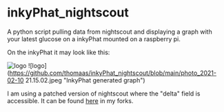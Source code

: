 # inkyPhat_nightscout
A python script pulling data from nightscout and displaying a graph with your latest glucose on a inkyPhat mounted on a raspberry pi.

On the inkyPhat it may look like this:

![logo](https://github.com/thomaas/inkyPhat_nightscout/blob/main/inkyPhatShown.png "InkyPhat generated graph") ![logo](https://github.com/thomaas/inkyPhat_nightscout/blob/main/photo_2021-02-10 21.15.02.jpeg "InkyPhat generated graph") 

I am using a patched version of nightscout where the "delta" field is accessible. It can be found [here](https://github.com/thomaas/python-nightscout) in my forks.
